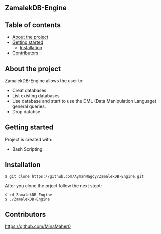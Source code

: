 ## ZamalekDB-Engine

## Table of contents
* [About the project](#general-info)
* [Getting started](#start)
  * [Installation](#nstallation)
* [Contributors](#contributors)


## About the project
ZamalekDB-Engine allows the user to:

* Creat databases.
* List existing databases
* Use database and start to use the DML (Data Manipulation Language) general queries.
* Drop databse.
	
## Getting started
Project is created with:
* Bash Scripting.

## Installation
```
$ git clone https://github.com/AymanMagdy/ZamalekDB-Engine.git
```
After you clone the prject follow the next stept:
```
$ cd ZamalekDB-Engine
$ ./ZamalekDB-Engine
```

## Contributors
https://github.com/MinaMaher0

